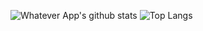 ![Whatever App's github stats](https://github-readme-stats.vercel.app/api?username=soft91)
![Top Langs](https://github-readme-stats.vercel.app/api/top-langs/?username=soft91&langs_count=5&hide=java&layout=compact)
